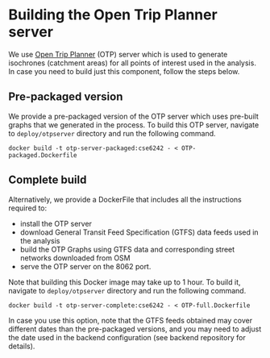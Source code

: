 # Building the Open Trip Planner server

We use [Open Trip Planner](http://docs.opentripplanner.org/en/v1.5.0/) (OTP) server which is used to generate isochrones (catchment areas) for all points of interest used in the analysis. In case you need to build just this component, follow the steps below.

## Pre-packaged version

We provide a pre-packaged version of the OTP server which uses pre-built graphs that we generated in the process. To build this OTP server, navigate to `deploy/otpserver` directory and run the following command.

`docker build -t otp-server-packaged:cse6242 - < OTP-packaged.Dockerfile`

## Complete build

Alternatively, we provide a DockerFile that includes all the instructions required to:
 - install the OTP server
 - download General Transit Feed Specification (GTFS) data feeds used in the analysis
 - build the OTP Graphs using GTFS data and corresponding street networks downloaded from OSM
 - serve the OTP server on the 8062 port.

Note that building this Docker image may take up to 1 hour. To build it, navigate to `deploy/otpserver` directory and run the following command.

`docker build -t otp-server-complete:cse6242 - < OTP-full.Dockerfile`

In case you use this option, note that the GTFS feeds obtained may cover different dates than the pre-packaged versions, and you may need to adjust the date used in the backend configuration (see backend repository for details).